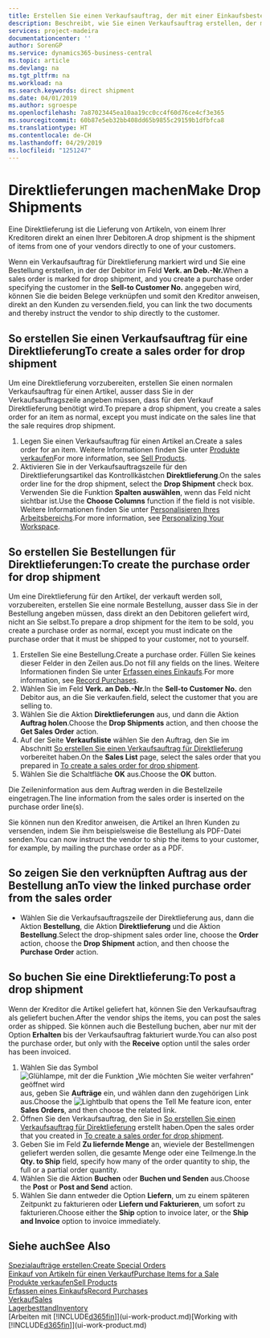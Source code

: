 ```yaml
---
title: Erstellen Sie einen Verkaufsauftrag, der mit einer Einkaufsbestellung für eine direkte Lieferung verknüpft ist | Microsoft Docs
description: Beschreibt, wie Sie einen Verkaufsauftrag erstellen, der mit einer Bestellung verknüpft ist, um sicherzustellen, dass die Artikel vom Kreditor direkt an den Debitor versendet werden
services: project-madeira
documentationcenter: ''
author: SorenGP
ms.service: dynamics365-business-central
ms.topic: article
ms.devlang: na
ms.tgt_pltfrm: na
ms.workload: na
ms.search.keywords: direct shipment
ms.date: 04/01/2019
ms.author: sgroespe
ms.openlocfilehash: 7a87023445ea10aa19cc0cc4f60d76ce4cf3e365
ms.sourcegitcommit: 60b87e5eb32bb408dd65b9855c29159b1dfbfca8
ms.translationtype: HT
ms.contentlocale: de-CH
ms.lasthandoff: 04/29/2019
ms.locfileid: "1251247"
---
```

# <a name="make-drop-shipments"></a><span data-ttu-id="8d9e4-103">Direktlieferungen machen</span><span class="sxs-lookup"><span data-stu-id="8d9e4-103">Make Drop Shipments</span></span>
<span data-ttu-id="8d9e4-104">Eine Direktlieferung ist die Lieferung von Artikeln, von einem Ihrer Kreditoren direkt an einen Ihrer Debitoren.</span><span class="sxs-lookup"><span data-stu-id="8d9e4-104">A drop shipment is the shipment of items from one of your vendors directly to one of your customers.</span></span>

<span data-ttu-id="8d9e4-105">Wenn ein Verkaufsauftrag für Direktlieferung markiert wird und Sie eine Bestellung erstellen, in der der Debitor im Feld **Verk. an Deb.-Nr.**</span><span class="sxs-lookup"><span data-stu-id="8d9e4-105">When a sales order is marked for drop shipment, and you create a purchase order specifying the customer in the **Sell-to Customer No.**</span></span> <span data-ttu-id="8d9e4-106">angegeben wird, können Sie die beiden Belege verknüpfen und somit den Kreditor anweisen, direkt an den Kunden zu versenden.</span><span class="sxs-lookup"><span data-stu-id="8d9e4-106">field, you can link the two documents and thereby instruct the vendor to ship directly to the customer.</span></span>

## <a name="to-create-a-sales-order-for-drop-shipment"></a><span data-ttu-id="8d9e4-107">So erstellen Sie einen Verkaufsauftrag für eine Direktlieferung</span><span class="sxs-lookup"><span data-stu-id="8d9e4-107">To create a sales order for drop shipment</span></span>
<span data-ttu-id="8d9e4-108">Um eine Direktlieferung vorzubereiten, erstellen Sie einen normalen Verkaufsauftrag für einen Artikel, ausser dass Sie in der Verkaufsauftragszeile angeben müssen, dass für den Verkauf Direktlieferung benötigt wird.</span><span class="sxs-lookup"><span data-stu-id="8d9e4-108">To prepare a drop shipment, you create a sales order for an item as normal, except you must indicate on the sales line that the sale requires drop shipment.</span></span>

1. <span data-ttu-id="8d9e4-109">Legen Sie einen Verkaufsauftrag für einen Artikel an.</span><span class="sxs-lookup"><span data-stu-id="8d9e4-109">Create a sales order for an item.</span></span> <span data-ttu-id="8d9e4-110">Weitere Informationen finden Sie unter [Produkte verkaufen](sales-how-sell-products.md)</span><span class="sxs-lookup"><span data-stu-id="8d9e4-110">For more information, see [Sell Products](sales-how-sell-products.md).</span></span>
2. <span data-ttu-id="8d9e4-111">Aktivieren Sie in der Verkaufsauftragszeile für den Direktlieferungsartikel das Kontrollkästchen **Direktlieferung**.</span><span class="sxs-lookup"><span data-stu-id="8d9e4-111">On the sales order line for the drop shipment, select the **Drop Shipment** check box.</span></span> <span data-ttu-id="8d9e4-112">Verwenden Sie die Funktion **Spalten auswählen**, wenn das Feld nicht sichtbar ist.</span><span class="sxs-lookup"><span data-stu-id="8d9e4-112">Use the **Choose Columns** function if the field is not visible.</span></span> <span data-ttu-id="8d9e4-113">Weitere Informationen finden Sie unter [Personalisieren Ihres Arbeitsbereichs](ui-personalization-user.md).</span><span class="sxs-lookup"><span data-stu-id="8d9e4-113">For more information, see [Personalizing Your Workspace](ui-personalization-user.md).</span></span>

## <a name="to-create-the-purchase-order-for-drop-shipment"></a><span data-ttu-id="8d9e4-114">So erstellen Sie Bestellungen für Direktlieferungen:</span><span class="sxs-lookup"><span data-stu-id="8d9e4-114">To create the purchase order for drop shipment</span></span>
<span data-ttu-id="8d9e4-115">Um eine Direktlieferung für den Artikel, der verkauft werden soll, vorzubereiten, erstellen Sie eine normale Bestellung, ausser dass Sie in der Bestellung angeben müssen, dass direkt an den Debitoren geliefert wird, nicht an Sie selbst.</span><span class="sxs-lookup"><span data-stu-id="8d9e4-115">To prepare a drop shipment for the item to be sold, you create a purchase order as normal, except you must indicate on the purchase order that it must be shipped to your customer, not to yourself.</span></span>

1. <span data-ttu-id="8d9e4-116">Erstellen Sie eine Bestellung.</span><span class="sxs-lookup"><span data-stu-id="8d9e4-116">Create a purchase order.</span></span> <span data-ttu-id="8d9e4-117">Füllen Sie keines dieser Felder in den Zeilen aus.</span><span class="sxs-lookup"><span data-stu-id="8d9e4-117">Do not fill any fields on the lines.</span></span> <span data-ttu-id="8d9e4-118">Weitere Informationen finden Sie unter [Erfassen eines Einkaufs](purchasing-how-record-purchases.md).</span><span class="sxs-lookup"><span data-stu-id="8d9e4-118">For more information, see [Record Purchases](purchasing-how-record-purchases.md).</span></span>
2. <span data-ttu-id="8d9e4-119">Wählen Sie im Feld **Verk. an Deb.-Nr.**</span><span class="sxs-lookup"><span data-stu-id="8d9e4-119">In the **Sell-to Customer No.**</span></span> <span data-ttu-id="8d9e4-120">den Debitor aus, an die Sie verkaufen.</span><span class="sxs-lookup"><span data-stu-id="8d9e4-120">field, select the customer that you are selling to.</span></span>
3. <span data-ttu-id="8d9e4-121">Wählen Sie die Aktion **Direktlieferungen** aus, und dann die Aktion **Auftrag holen**.</span><span class="sxs-lookup"><span data-stu-id="8d9e4-121">Choose the **Drop Shipments** action, and then choose the **Get Sales Order** action.</span></span>
4. <span data-ttu-id="8d9e4-122">Auf der Seite **Verkaufsliste** wählen Sie den Auftrag, den Sie im Abschnitt [So erstellen Sie einen Verkaufsauftrag für Direktlieferung](sales-how-drop-shipment.md#to-create-a-sales-order-for-drop-shipment) vorbereitet haben.</span><span class="sxs-lookup"><span data-stu-id="8d9e4-122">On the **Sales List** page, select the sales order that you prepared in [To create a sales order for drop shipment](sales-how-drop-shipment.md#to-create-a-sales-order-for-drop-shipment).</span></span>
5. <span data-ttu-id="8d9e4-123">Wählen Sie die Schaltfläche **OK** aus.</span><span class="sxs-lookup"><span data-stu-id="8d9e4-123">Choose the **OK** button.</span></span>

<span data-ttu-id="8d9e4-124">Die Zeileninformation aus dem Auftrag werden in die Bestellzeile eingetragen.</span><span class="sxs-lookup"><span data-stu-id="8d9e4-124">The line information from the sales order is inserted on the purchase order line(s).</span></span>

<span data-ttu-id="8d9e4-125">Sie können nun den Kreditor anweisen, die Artikel an Ihren Kunden zu versenden, indem Sie ihm beispielsweise die Bestellung als PDF-Datei senden.</span><span class="sxs-lookup"><span data-stu-id="8d9e4-125">You can now instruct the vendor to ship the items to your customer, for example, by mailing the purchase order as a PDF.</span></span>     

## <a name="to-view-the-linked-purchase-order-from-the-sales-order"></a><span data-ttu-id="8d9e4-126">So zeigen Sie den verknüpften Auftrag aus der Bestellung an</span><span class="sxs-lookup"><span data-stu-id="8d9e4-126">To view the linked purchase order from the sales order</span></span>
* <span data-ttu-id="8d9e4-127">Wählen Sie die Verkaufsauftragszeile der Direktlieferung aus, dann die Aktion **Bestellung**, die Aktion **Direktlieferung** und die Aktion **Bestellung**.</span><span class="sxs-lookup"><span data-stu-id="8d9e4-127">Select the drop-shipment sales order line, choose the **Order** action, choose the **Drop Shipment** action, and then choose the **Purchase Order** action.</span></span>

## <a name="to-post-a-drop-shipment"></a><span data-ttu-id="8d9e4-128">So buchen Sie eine Direktlieferung:</span><span class="sxs-lookup"><span data-stu-id="8d9e4-128">To post a drop shipment</span></span>
<span data-ttu-id="8d9e4-129">Wenn der Kreditor die Artikel geliefert hat, können Sie den Verkaufsauftrag als geliefert buchen.</span><span class="sxs-lookup"><span data-stu-id="8d9e4-129">After the vendor ships the items, you can post the sales order as shipped.</span></span> <span data-ttu-id="8d9e4-130">Sie können auch die Bestellung buchen, aber nur mit der Option **Erhalten** bis der Verkaufsauftrag fakturiert wurde.</span><span class="sxs-lookup"><span data-stu-id="8d9e4-130">You can also post the purchase order, but only with the **Receive** option until the sales order has been invoiced.</span></span>

1. <span data-ttu-id="8d9e4-131">Wählen Sie das Symbol ![Glühlampe, mit der die Funktion „Wie möchten Sie weiter verfahren“ geöffnet wird](media/ui-search/search_small.png "Wie möchten Sie weiter verfahren?") aus, geben Sie **Aufträge** ein, und wählen dann den zugehörigen Link aus.</span><span class="sxs-lookup"><span data-stu-id="8d9e4-131">Choose the ![Lightbulb that opens the Tell Me feature](media/ui-search/search_small.png "Tell me what you want to do") icon, enter **Sales Orders**, and then choose the related link.</span></span>
2. <span data-ttu-id="8d9e4-132">Öffnen Sie den Verkaufsauftrag, den Sie in [So erstellen Sie einen Verkaufsauftrag für Direktlieferung]() erstellt haben.</span><span class="sxs-lookup"><span data-stu-id="8d9e4-132">Open the sales order that you created in [To create a sales order for drop shipment]().</span></span>
3. <span data-ttu-id="8d9e4-133">Geben Sie im Feld **Zu liefernde Menge** an, wieviele der Bestellmengen geliefert werden sollen, die gesamte Menge oder eine Teilmenge.</span><span class="sxs-lookup"><span data-stu-id="8d9e4-133">In the **Qty. to Ship** field, specify how many of the order quantity to ship, the full or a partial order quantity.</span></span>
4. <span data-ttu-id="8d9e4-134">Wählen Sie die Aktion **Buchen** oder **Buchen und Senden** aus.</span><span class="sxs-lookup"><span data-stu-id="8d9e4-134">Choose the **Post** or **Post and Send** action.</span></span>
5. <span data-ttu-id="8d9e4-135">Wählen Sie dann entweder die Option **Liefern**, um zu einem späteren Zeitpunkt zu fakturieren oder **Liefern und Fakturieren**, um sofort zu fakturieren.</span><span class="sxs-lookup"><span data-stu-id="8d9e4-135">Choose either the **Ship** option to invoice later, or the **Ship and Invoice** option to invoice immediately.</span></span>

## <a name="see-also"></a><span data-ttu-id="8d9e4-136">Siehe auch</span><span class="sxs-lookup"><span data-stu-id="8d9e4-136">See Also</span></span>
[<span data-ttu-id="8d9e4-137">Spezialaufträge erstellen:</span><span class="sxs-lookup"><span data-stu-id="8d9e4-137">Create Special Orders</span></span>](sales-how-to-create-special-orders.md)  
[<span data-ttu-id="8d9e4-138">Einkauf von Artikeln für einen Verkauf</span><span class="sxs-lookup"><span data-stu-id="8d9e4-138">Purchase Items for a Sale</span></span>](purchasing-how-purchase-products-sale.md)  
[<span data-ttu-id="8d9e4-139">Produkte verkaufen</span><span class="sxs-lookup"><span data-stu-id="8d9e4-139">Sell Products</span></span>](sales-how-sell-products.md)  
[<span data-ttu-id="8d9e4-140">Erfassen eines Einkaufs</span><span class="sxs-lookup"><span data-stu-id="8d9e4-140">Record Purchases</span></span>](purchasing-how-record-purchases.md)  
[<span data-ttu-id="8d9e4-141">Verkauf</span><span class="sxs-lookup"><span data-stu-id="8d9e4-141">Sales</span></span>](sales-manage-sales.md)  
[<span data-ttu-id="8d9e4-142">Lagerbesttand</span><span class="sxs-lookup"><span data-stu-id="8d9e4-142">Inventory</span></span>](inventory-manage-inventory.md)  
<span data-ttu-id="8d9e4-143">[Arbeiten mit [!INCLUDE[d365fin](includes/d365fin_md.md)]](ui-work-product.md)</span><span class="sxs-lookup"><span data-stu-id="8d9e4-143">[Working with [!INCLUDE[d365fin](includes/d365fin_md.md)]](ui-work-product.md)</span></span>
